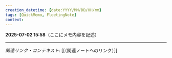 ```yaml
---
creation_datetime: {date:YYYY/MM/DD/HH/mm}
tags: [QuickMemo, FleetingNote]
context: 
---
```


**2025-07-02 15:58**（ここにメモ内容を記述）

---

*関連リンク・コンテキスト:* [[（関連ノートへのリンク）]]